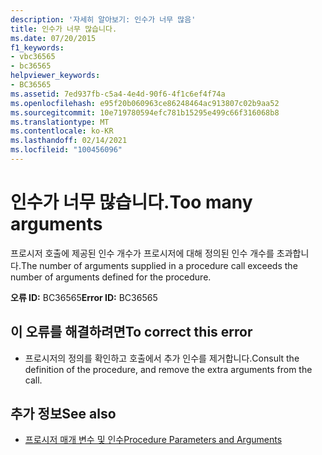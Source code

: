 ```yaml
---
description: '자세히 알아보기: 인수가 너무 많음'
title: 인수가 너무 많습니다.
ms.date: 07/20/2015
f1_keywords:
- vbc36565
- bc36565
helpviewer_keywords:
- BC36565
ms.assetid: 7ed937fb-c5a4-4e4d-90f6-4f1c6ef4f74a
ms.openlocfilehash: e95f20b060963ce86248464ac913807c02b9aa52
ms.sourcegitcommit: 10e719780594efc781b15295e499c66f316068b8
ms.translationtype: MT
ms.contentlocale: ko-KR
ms.lasthandoff: 02/14/2021
ms.locfileid: "100456096"
---
```

# <a name="too-many-arguments"></a><span data-ttu-id="8c756-103">인수가 너무 많습니다.</span><span class="sxs-lookup"><span data-stu-id="8c756-103">Too many arguments</span></span>

<span data-ttu-id="8c756-104">프로시저 호출에 제공된 인수 개수가 프로시저에 대해 정의된 인수 개수를 초과합니다.</span><span class="sxs-lookup"><span data-stu-id="8c756-104">The number of arguments supplied in a procedure call exceeds the number of arguments defined for the procedure.</span></span>  
  
 <span data-ttu-id="8c756-105">**오류 ID:** BC36565</span><span class="sxs-lookup"><span data-stu-id="8c756-105">**Error ID:** BC36565</span></span>  
  
## <a name="to-correct-this-error"></a><span data-ttu-id="8c756-106">이 오류를 해결하려면</span><span class="sxs-lookup"><span data-stu-id="8c756-106">To correct this error</span></span>  
  
- <span data-ttu-id="8c756-107">프로시저의 정의를 확인하고 호출에서 추가 인수를 제거합니다.</span><span class="sxs-lookup"><span data-stu-id="8c756-107">Consult the definition of the procedure, and remove the extra arguments from the call.</span></span>  
  
## <a name="see-also"></a><span data-ttu-id="8c756-108">추가 정보</span><span class="sxs-lookup"><span data-stu-id="8c756-108">See also</span></span>

- [<span data-ttu-id="8c756-109">프로시저 매개 변수 및 인수</span><span class="sxs-lookup"><span data-stu-id="8c756-109">Procedure Parameters and Arguments</span></span>](../programming-guide/language-features/procedures/procedure-parameters-and-arguments.md)
